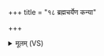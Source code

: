 +++
title = "१८ ब्रह्मचर्येण कन्या"

+++
<details><summary>मूलम् (VS)</summary>

ब्र॑ह्म॒चर्ये॑ण क॒न्या॒ युवा॑नं विन्दते॒ पति॑म्।  
अ॑न॒ड्वान्ब्र॑ह्म॒चर्ये॒णाश्वो॑ घा॒सं जि॑गीर्षति ॥
</details>